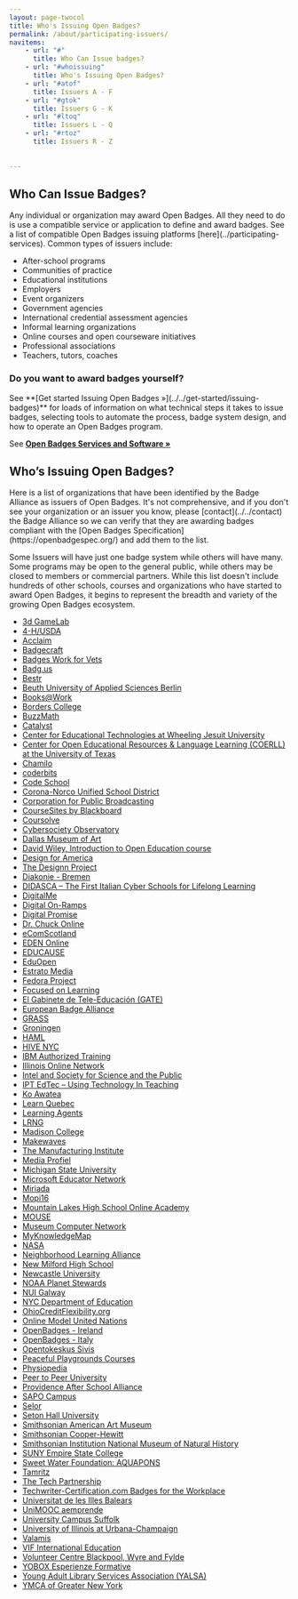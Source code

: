 ```yaml
---
layout: page-twocol
title: Who's Issuing Open Badges?
permalink: /about/participating-issuers/
navitems:
    - url: "#"
      title: Who Can Issue badges?
    - url: "#whoissuing"
      title: Who's Issuing Open Badges?
    - url: "#atof"
      title: Issuers A - F 
    - url: "#gtok"
      title: Issuers G - K 
    - url: "#ltoq"
      title: Issuers L - Q
    - url: "#rtoz"
      title: Issuers R - Z     
  
      
---
```

<h2 class="title title-content">Who Can Issue Badges?</h2>
Any individual or organization may award Open Badges. All they need to do is use a compatible service or application to define and award badges. See a list of compatible Open Badges issuing platforms [here](../participating-services). Common types of issuers include:

* After-school programs 
* Communities of practice 
* Educational institutions 
* Employers
* Event organizers 
* Government agencies 
* International credential assessment agencies
* Informal learning organizations
* Online courses and open courseware initiatives
* Professional associations 
* Teachers, tutors, coaches

<h3 class="title title-secondary">Do you want to award badges yourself?</h3>
See **[Get started Issuing Open Badges &raquo;](../../get-started/issuing-badges)** for loads of information on what technical steps it takes to issue badges, selecting tools to automate the process, badge system design, and how to operate an Open Badges program.

See **[Open Badges Services and Software &raquo;](../participating-services)**

<h2 class="title title-content" id="whoissuing">Who’s Issuing Open Badges?</h2>
Here is a list of organizations that have been identified by the Badge Alliance as issuers of Open Badges. It's not comprehensive, and if you don't see your organization or an issuer you know, please [contact](../../contact) the Badge Alliance so we can verify that they are awarding badges compliant with the [Open Badges Specification](https://openbadgespec.org/) and add them to the list.

Some Issuers will have just one badge system while others will have many. Some programs may be open to the general public, while others may be closed to members or commercial partners. While this list doesn't include hundreds of other schools, courses and organizations who have started to award Open Badges, it begins to represent the breadth and variety of the growing Open Badges ecosystem.

<a name="atof"></a>

* [3d GameLab](http://3dgamelab.com/)
* [4-H/USDA](http://www.fyflnet.org/4hbadges/)
* [Acclaim](https://www.youracclaim.com/)
* [Badgecraft](https://www.badgecraft.eu/en/use-cases)
* [Badges Work for Vets](https://badgesforvets.org/)
* [Badg.us](http://badg.us/)
* [Bestr](https://bestr.it/)
* [Beuth University of Applied Sciences Berlin](http://www.beuth-hochschule.de/)
* [Books@Work](http://www.booksatwork.org/employees/)
* [Borders College](http://www.bolt.ac.uk/moodle.html)
* [BuzzMath](https://www.buzzmath.com/badges)
* [Catalyst](http://www.catalyst-eu.net/)
* [Center for Educational Technologies at Wheeling Jesuit University](http://badges.cet.edu/)
* [Center for Open Educational Resources & Language Learning (COERLL) at the University of Texas](http://openbadges.coerll.utexas.edu/)
* [Chamilo](https://chamilo.org/)
* [coderbits](https://coderbits.com/)
* [Code School](http://www.codeschool.com/)
* [Corona-Norco Unified School District](https://www.cnusdp2s.com/)
* [Corporation for Public Broadcasting](http://www.americangraduate.org/)
* [CourseSites by Blackboard](http://www.coursesites.com/)
* [Coursolve](https://www.coursolve.org/about-badges)
* [Cybersociety Observatory](http://cibersociedad.net/)
* [Dallas Museum of Art](https://www.dma.org/visit/dma-friends)
* [David Wiley, Introduction to Open Education course](https://learn.canvas.net/courses/4)
* [Design for America](http://designforamerica.com/)
* [The Designn Project](http://designn.org/#home/)
* [Diakonie - Bremen](https://www.diakonie-bremen.de/startseite.html)
* [DIDASCA – The First Italian Cyber Schools for Lifelong Learning](http://www.didasca.eu/)
* [DigitalMe](http://www.digitalme.co.uk/)
* [Digital On-Ramps](http://www.digitalonramps.com/digital-badging-initiatives)
* [Digital Promise](http://digitalpromise.org/)
* [Dr. Chuck Online](https://online.dr-chuck.com/)
* [eComScotland](http://www.ecomscotland.com/products-services/enetbadges.aspx)
* [EDEN Online](http://www.eden-online.org/)
* [EDUCAUSE](http://www.educause.edu/eli/events/eli-annual-meeting/innovation-and-networking/badging)
* [EduOpen](http://www.eduopen.org/)
* [Estrato Media](http://www.estratomedia.es/)
* [Fedora Project](https://badges.fedoraproject.org/)
* [Focused on Learning](http://www.focusedonlearning.com/2014/04/open-badges/)
* [El Gabinete de Tele-Educación (GATE)](http://serviciosgate.upm.es/gate/)<a name="gtok"></a>
* [European Badge Alliance](http://ebawebsite.net/)
* [GRASS](http://grass.fon.bg.ac.rs/)
* [Groningen](http://www.groningendeclaration.org/)
* [HAML](http://www.hamk.fi/english/Sivut/default.aspx)
* [HIVE NYC](https://credly.com/u/hivenyc)
* [IBM Authorized Training](http://ibm.biz/badging)
* [Illinois Online Network](http://www.ion.uillinois.edu/)
* [Intel and Society for Science and the Public](https://www.societyforscience.org/digital-badging)
* [IPT EdTec – Using Technology In Teaching](http://iptedtec.org/)
* [Ko Awatea](https://koawatealearn.co.nz/)<a name="ltoq"></a>
* [Learn Quebec](http://www.learnquebec.ca/)
* [Learning Agents](http://www.learningagents.ca/raconteur/services/openbadges/)
* [LRNG](https://lrng.org/)
* [Madison College](http://matters.madisoncollege.edu/articles/announcements/2013-07-17/4324/madison-college-introduces-digital-badges)
* [Makewaves](https://www.makewav.es/)
* [The Manufacturing Institute](http://www.themanufacturinginstitute.org/)
* [Media Profiel](http://www.mediaprofiel.nl)
* [Michigan State University](http://badges.msu.edu/)
* [Microsoft Educator Network](http://www.pil-network.com/pd/earnbadges)
* [Miriada](https://miriadax.net/home)
* [Mopi16](http://ondemand.mopi16.com/support/my/rewards)
* [Mountain Lakes High School Online Academy](http://blogs.mtlakes.org/onlineacademy/?page_id=210)
* [MOUSE](http://mouse.org/)
* [Museum Computer Network](http://mcnpro.org/)
* [MyKnowledgeMap](http://www.myknowledgemap.com/openbadges?r=mozilla)
* [NASA](http://www.starlitebadges.com/?loadUnity=true)
* [Neighborhood Learning Alliance](http://www.neighborhoodlearning.org/)
* [New Milford High School](http://www.worlds-of-learning-nmhs.com/)
* [Newcastle University](http://www.ncl.ac.uk/)
* [NOAA Planet Stewards](http://noaaplanetstewards.org/)
* [NUI Galway](http://www.nuigalway.ie/)
* [NYC Department of Education](http://www.learningtimes.com/news/nycdoe-digit/)
* [OhioCreditFlexibility.org](http://ohiocreditflexibility.org/)
* [Online Model United Nations](http://www.onlinemodelunitednations.org/digital-badges)
* [OpenBadges - Ireland](http://openbadges.ie/)
* [OpenBadges - Italy](http://openbadges.it)
* [Opentokeskus Sivis](https://www.ok-sivis.fi/hankkeet/kansainvaliset-hankkeet/open-badges-for-adult-educators.html)
* [Peaceful Playgrounds Courses](http://www.peacefulplaygrounds.com/online-portal/)
* [Physiopedia](http://www.physio-pedia.com/Badges)
* [Peer to Peer University](http://badges.p2pu.org/)
* [Providence After School Alliance](http://mypasa.org/)<a name="rtoz"></a>
* [SAPO Campus](http://campus.sapo.pt/blog/oficialteamblog/1222)
* [Selor](http://www.selor.be/nl/)
* [Seton Hall University](http://tltc.shu.edu/badges/)
* [Smithsonian American Art Museum](https://credly.com/u/americanart)
* [Smithsonian Cooper-Hewitt](http://www.cooperhewitt.org/)
* [Smithsonian Institution National Museum of Natural History](http://www.mnh.si.edu/)
* [SUNY Empire State College](http://esc.edu/)
* [Sweet Water Foundation: AQUAPONS](http://sweetwaterfoundation.com/aquapons/)
* [Tamritz](http://www.tamritz.org/)
* [The Tech Partnership](https://www.thetechpartnership.com/inspire/techfuture/techfuture-badge-academy/)
* [Techwriter-Certification.com Badges for the Workplace](http://techwriter-certification.com)
* [Universitat de les Illes Balears](http://www.uib.cat/)
* [UniMOOC aemprende](http://iei.ua.es/mooc-emprendimiento/)
* [University Campus Suffolk](http://www.ucs.ac.uk/openbadge/How-are-we-using-open-badges-at-UCS.aspx)
* [University of Illinois at Urbana-Champaign](http://illinois.edu/)
* [Valamis](http://valamis.arcusys.com/why-choose-us)
* [VIF International Education](http://www.vifprogram.com/)
* [Volunteer Centre Blackpool, Wyre and Fylde](http://www.volunteercentrebwf.org.uk/)
* [YOBOX Esperienze Formative](http://www.yobox.org)
* [Young Adult Library Services Association (YALSA)](http://www.ala.org/yalsa/badges-learning)
* [YMCA of Greater New York](http://www.ymcanyc.org/association/pages/y-mvp)


